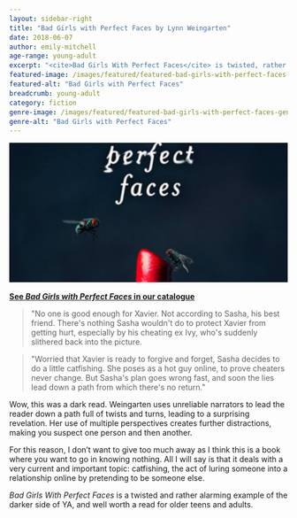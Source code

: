 ```yaml
---
layout: sidebar-right
title: "Bad Girls with Perfect Faces by Lynn Weingarten"
date: 2018-06-07
author: emily-mitchell
age-range: young-adult
excerpt: "<cite>Bad Girls With Perfect Faces</cite> is twisted, rather alarming, and well worth a read."
featured-image: /images/featured/featured-bad-girls-with-perfect-faces.jpg
featured-alt: "Bad Girls with Perfect Faces"
breadcrumb: young-adult
category: fiction
genre-image: /images/featured/featured-bad-girls-with-perfect-faces-genre.jpg
genre-alt: "Bad Girls with Perfect Faces"
---
```


![Bad Girls with Perfect Faces](/images/featured/featured-bad-girls-with-perfect-faces.jpg)

**[See <cite>Bad Girls with Perfect Faces</cite> in our catalogue](https://suffolk.spydus.co.uk/cgi-bin/spydus.exe/ENQ/OPAC/BIBENQ?BRN=2304750)**

> "No one is good enough for Xavier. Not according to Sasha, his best friend. There's nothing Sasha wouldn't do to protect Xavier from getting hurt, especially by his cheating ex Ivy, who's suddenly slithered back into the picture.

> "Worried that Xavier is ready to forgive and forget, Sasha decides to do a little catfishing. She poses as a hot guy online, to prove cheaters never change. But Sasha's plan goes wrong fast, and soon the lies lead down a path from which there's no return."

Wow, this was a dark read. Weingarten uses unreliable narrators to lead the reader down a path full of twists and turns, leading to a surprising revelation. Her use of multiple perspectives creates further distractions, making you suspect one person and then another.

For this reason, I don’t want to give too much away as I think this is a book where you want to go in knowing nothing. All I will say is that it deals with a very current and important topic: catfishing, the act of luring someone into a relationship online by pretending to be someone else.

<cite>Bad Girls With Perfect Faces</cite> is a twisted and rather alarming example of the darker side of YA, and well worth a read for older teens and adults.
